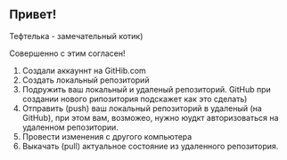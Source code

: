 ## Привет!

Тефтелька - замечательный котик)

Совершенно с этим согласен!

1. Создали аккауннт на GitHib.com
2. Создать локальный репозиторий
3. Подружить ваш локальный и удаленый репозиторий. GitHub при создании нового рипозитория подскажет как это сделать)
4. Отправить (push) ваш локальный репозиторий в удаленый (на GitHub), при этом вам, возможео, нужно юудкт авторизоваться на удаленном репозитории.
5. Провести изменения с другого компьютера
6. Выкачать (pull) актуальное состояние из удаленного репозитория. 